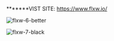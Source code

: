*******VIST SITE: https://www.flxw.io/



![flxw-6-better](https://user-images.githubusercontent.com/48226153/85151596-96135f80-b219-11ea-8baa-e33aa6db8532.png)


![flxw-7-black](https://user-images.githubusercontent.com/48226153/85151976-0c17c680-b21a-11ea-8649-89b0b2904c17.png)
